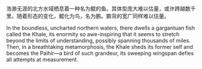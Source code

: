 #### 
浩渺无涯的北方水域栖息着一种名为鲲的鱼。其体型庞大难以估量，或许跨越数千里。随着形态的变化，鲲化为鸟，名为鹏。鹏背的宽广同样难以估量。

In the boundless, uncharted northern waters, there dwells a gargantuan fish called the Khale, its enormity so awe-inspiring that it seems to stretch beyond the limits of understanding, possibly spanning thousands of miles. Then, in a breathtaking metamorphosis, the Khale sheds its former self and becomes the Paihir—a bird of such grandeur, its sweeping wingspan defies all attempts at measurement.
